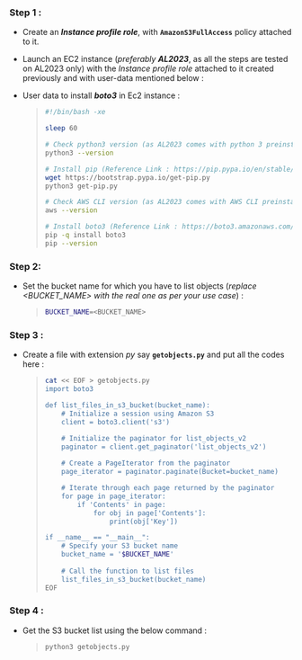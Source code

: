 ### Step 1 :

- Create an ***Instance profile role***, with **`AmazonS3FullAccess`** policy attached to it. 

- Launch an EC2 instance (*preferably* ***AL2023***, as all the steps are tested on AL2023 only) with the *Instance profile role* attached to it created previously and with user-data mentioned below :

- User data to install ***boto3*** in Ec2 instance : 

    > ```sh
    > #!/bin/bash -xe
    > 
    > sleep 60 
    > 
    > # Check python3 version (as AL2023 comes with python 3 preinstalled) :
    > python3 --version
    > 
    > # Install pip (Reference Link : https://pip.pypa.io/en/stable/installation/#get-pip-py) : 
    > wget https://bootstrap.pypa.io/get-pip.py
    > python3 get-pip.py
    > 
    > # Check AWS CLI version (as AL2023 comes with AWS CLI preinstalled) :
    > aws --version
    > 
    > # Install boto3 (Reference Link : https://boto3.amazonaws.com/v1/documentation/api/latest/guide/quickstart.html#using-the-aws-common-runtime-crt) : 
    > pip -q install boto3
    > pip --version
    > ```

### Step 2: 

- Set the bucket name for which you have to list objects (*replace <BUCKET_NAME> with the real one as per your use case*) : 

    > ```sh 
    > BUCKET_NAME=<BUCKET_NAME>
    > ```

### Step 3 : 

- Create a file with extension *py* say **`getobjects.py`** and put all the codes here : 

    > ```sh
    > cat << EOF > getobjects.py
    > import boto3
    > 
    > def list_files_in_s3_bucket(bucket_name):
    >     # Initialize a session using Amazon S3
    >     client = boto3.client('s3')
    > 
    >     # Initialize the paginator for list_objects_v2
    >     paginator = client.get_paginator('list_objects_v2')
    >     
    >     # Create a PageIterator from the paginator
    >     page_iterator = paginator.paginate(Bucket=bucket_name)
    > 
    >     # Iterate through each page returned by the paginator
    >     for page in page_iterator:
    >         if 'Contents' in page:
    >             for obj in page['Contents']:
    >                 print(obj['Key'])
    > 
    > if __name__ == "__main__":
    >     # Specify your S3 bucket name
    >     bucket_name = '$BUCKET_NAME'
    >     
    >     # Call the function to list files
    >     list_files_in_s3_bucket(bucket_name)
    > EOF
    > ```

### Step 4 : 

- Get the S3 bucket list using the below command : 

    > ```sh
    > python3 getobjects.py
    > ```
